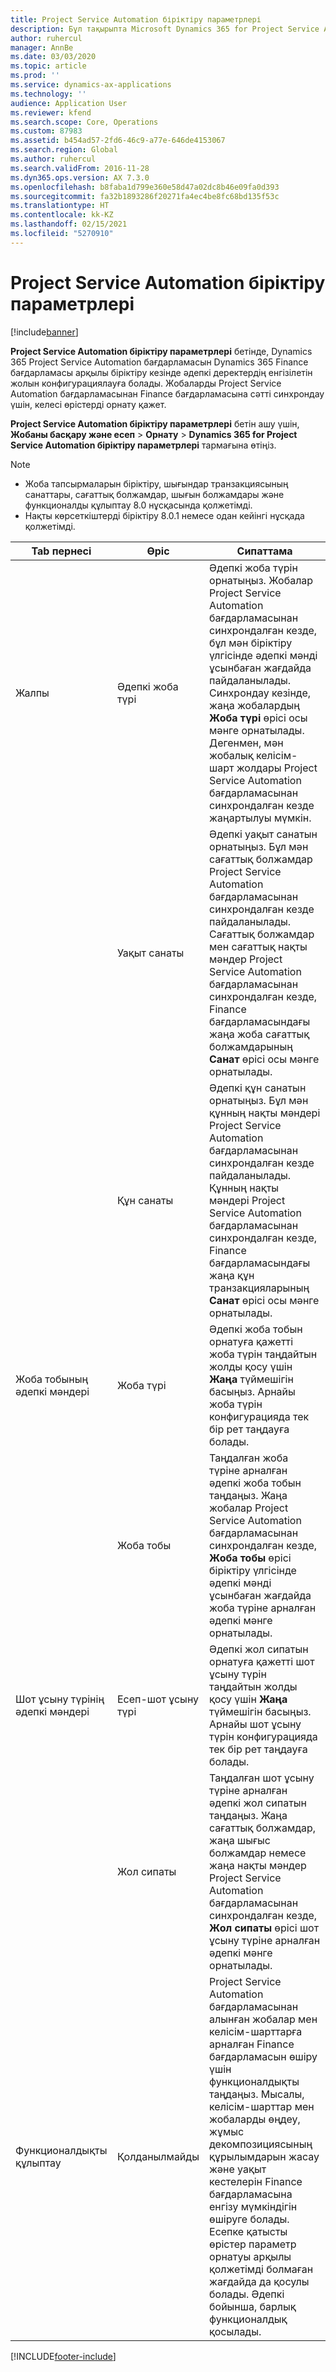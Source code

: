 ```yaml
---
title: Project Service Automation біріктіру параметрлері
description: Бұл тақырыпта Microsoft Dynamics 365 for Project Service Automation бағдарламасын Microsoft Dynamics 365 Finance бағдарламасы арқылы біріктіру кезінде әдепкі деректердің енгізілетін жолын конфигурациялау әдісі түсіндіріледі.
author: ruhercul
manager: AnnBe
ms.date: 03/03/2020
ms.topic: article
ms.prod: ''
ms.service: dynamics-ax-applications
ms.technology: ''
audience: Application User
ms.reviewer: kfend
ms.search.scope: Core, Operations
ms.custom: 87983
ms.assetid: b454ad57-2fd6-46c9-a77e-646de4153067
ms.search.region: Global
ms.author: ruhercul
ms.search.validFrom: 2016-11-28
ms.dyn365.ops.version: AX 7.3.0
ms.openlocfilehash: b8faba1d799e360e58d47a02dc8b46e09fa0d393
ms.sourcegitcommit: fa32b1893286f20271fa4ec4be8fc68bd135f53c
ms.translationtype: HT
ms.contentlocale: kk-KZ
ms.lasthandoff: 02/15/2021
ms.locfileid: "5270910"
---
```

# <a name="project-service-automation-integration-parameters"></a>Project Service Automation біріктіру параметрлері

[!include[banner](../includes/banner.md)]

**Project Service Automation біріктіру параметрлері** бетінде, Dynamics 365 Project Service Automation бағдарламасын Dynamics 365 Finance бағдарламасы арқылы біріктіру кезінде әдепкі деректердің енгізілетін жолын конфигурациялауға болады. Жобаларды Project Service Automation бағдарламасынан Finance бағдарламасына сәтті синхрондау үшін, келесі өрістерді орнату қажет.

**Project Service Automation біріктіру параметрлері** бетін ашу үшін, **Жобаны басқару және есеп** \> **Орнату** \> **Dynamics 365 for Project Service Automation біріктіру параметрлері** тармағына өтіңіз. 

> [!NOTE]
> - Жоба тапсырмаларын біріктіру, шығындар транзакциясының санаттары, сағаттық болжамдар, шығын болжамдары және функционалды құлыптау 8.0 нұсқасында қолжетімді.
> - Нақты көрсеткіштерді біріктіру 8.0.1 немесе одан кейінгі нұсқада қолжетімді.


| Tab пернесі                    | Өріс                | Сипаттама |
|------------------------|----------------------|-------------|
| Жалпы                 | Әдепкі жоба түрі | Әдепкі жоба түрін орнатыңыз. Жобалар Project Service Automation бағдарламасынан синхрондалған кезде, бұл мән біріктіру үлгісінде әдепкі мәнді ұсынбаған жағдайда пайдаланылады. Синхрондау кезінде, жаңа жобалардың **Жоба түрі** өрісі осы мәнге орнатылады. Дегенмен, мән жобалық келісім-шарт жолдары Project Service Automation бағдарламасынан синхрондалған кезде жаңартылуы мүмкін. |
|                        | Уақыт санаты        | Әдепкі уақыт санатын орнатыңыз. Бұл мән сағаттық болжамдар Project Service Automation бағдарламасынан синхрондалған кезде пайдаланылады. Сағаттық болжамдар мен сағаттық нақты мәндер Project Service Automation бағдарламасынан синхрондалған кезде, Finance бағдарламасындағы жаңа жоба сағаттық болжамдарының **Санат** өрісі осы мәнге орнатылады. |
|                        | Құн санаты         | Әдепкі құн санатын орнатыңыз. Бұл мән құнның нақты мәндері Project Service Automation бағдарламасынан синхрондалған кезде пайдаланылады. Құнның нақты мәндері Project Service Automation бағдарламасынан синхрондалған кезде, Finance бағдарламасындағы жаңа құн транзакцияларының **Санат** өрісі осы мәнге орнатылады. |
| Жоба тобының әдепкі мәндері | Жоба түрі         | Әдепкі жоба тобын орнатуға қажетті жоба түрін таңдайтын жолды қосу үшін **Жаңа** түймешігін басыңыз. Арнайы жоба түрін конфигурацияда тек бір рет таңдауға болады. |
|                        | Жоба тобы        | Таңдалған жоба түріне арналған әдепкі жоба тобын таңдаңыз. Жаңа жобалар Project Service Automation бағдарламасынан синхрондалған кезде, **Жоба тобы** өрісі біріктіру үлгісінде әдепкі мәнді ұсынбаған жағдайда жоба түріне арналған әдепкі мәнге орнатылады. |
| Шот ұсыну түрінің әдепкі мәндері  | Есеп-шот ұсыну түрі         | Әдепкі жол сипатын орнатуға қажетті шот ұсыну түрін таңдайтын жолды қосу үшін **Жаңа** түймешігін басыңыз. Арнайы шот ұсыну түрін конфигурацияда тек бір рет таңдауға болады. |
|                        | Жол сипаты        | Таңдалған шот ұсыну түріне арналған әдепкі жол сипатын таңдаңыз. Жаңа сағаттық болжамдар, жаңа шығыс болжамдар немесе жаңа нақты мәндер Project Service Automation бағдарламасынан синхрондалған кезде, **Жол сипаты** өрісі шот ұсыну түріне арналған әдепкі мәнге орнатылады. |
| Функционалдықты құлыптау  | Қолданылмайды       | Project Service Automation бағдарламасынан алынған жобалар мен келісім-шарттарға арналған Finance бағдарламасын өшіру үшін функционалдықты таңдаңыз. Мысалы, келісім-шарттар мен жобаларды өңдеу, жұмыс декомпозициясының құрылымдарын жасау және уақыт кестелерін Finance бағдарламасына енгізу мүмкіндігін өшіруге болады. Есепке қатысты өрістер параметр орнатуы арқылы қолжетімді болмаған жағдайда да қосулы болады. Әдепкі бойынша, барлық функционалдық қосылады. |


[!INCLUDE[footer-include](../includes/footer-banner.md)]